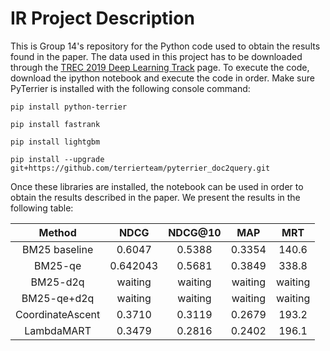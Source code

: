 # IR Project Description

This is Group 14's repository for the Python code used to obtain the results found in the paper. The data used in this project has to be downloaded through the [TREC 2019 Deep Learning Track](https://microsoft.github.io/msmarco/TREC-Deep-Learning-2019.html) page. To execute the code, download the ipython notebook and execute the code in order. Make sure PyTerrier is installed with the following console command:

``
pip install python-terrier
``

``
pip install fastrank
``

``
pip install lightgbm
``

``
pip install --upgrade git+https://github.com/terrierteam/pyterrier_doc2query.git
``

Once these libraries are installed,  the notebook can be used in order to obtain the results described in the paper. 
We present the results in the following table:

| Method | NDCG | NDCG@10 | MAP | MRT|
|:------:|:----:|:-------:|:---:|:---:|
|BM25 baseline|0.6047|0.5388|0.3354|140.6|
|BM25-qe|0.642043|0.5681|0.3849|338.8|
|BM25-d2q|waiting|waiting|waiting|waiting|
|BM25-qe+d2q|waiting|waiting|waiting|waiting|
|CoordinateAscent|0.3710|0.3119|0.2679|193.2|
|LambdaMART|0.3479|0.2816|0.2402|196.1|
